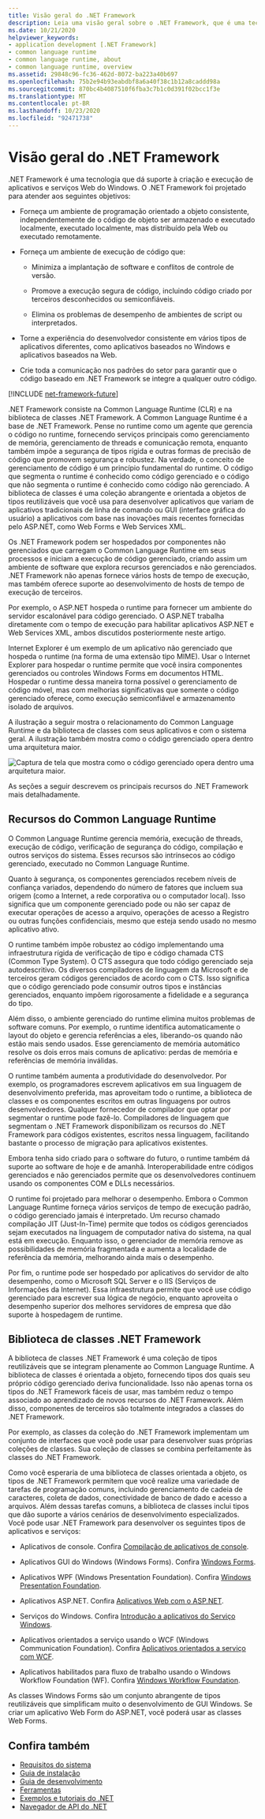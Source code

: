 ```yaml
---
title: Visão geral do .NET Framework
description: Leia uma visão geral sobre o .NET Framework, que é uma tecnologia que dá suporte à criação e execução de aplicativos e serviços Web do Windows.
ms.date: 10/21/2020
helpviewer_keywords:
- application development [.NET Framework]
- common language runtime
- common language runtime, about
- common language runtime, overview
ms.assetid: 29848c96-fc36-462d-8072-ba223a40b697
ms.openlocfilehash: 75b2e94b93eabdbf8a6a40f38c1b12a8caddd98a
ms.sourcegitcommit: 870bc4b4087510f6fba3c7b1c0d391f02bcc1f3e
ms.translationtype: MT
ms.contentlocale: pt-BR
ms.lasthandoff: 10/23/2020
ms.locfileid: "92471738"
---
```

# <a name="overview-of-net-framework"></a>Visão geral do .NET Framework

.NET Framework é uma tecnologia que dá suporte à criação e execução de aplicativos e serviços Web do Windows. O .NET Framework foi projetado para atender aos seguintes objetivos:

- Forneça um ambiente de programação orientado a objeto consistente, independentemente de o código de objeto ser armazenado e executado localmente, executado localmente, mas distribuído pela Web ou executado remotamente.

- Forneça um ambiente de execução de código que:

  - Minimiza a implantação de software e conflitos de controle de versão.

  - Promove a execução segura de código, incluindo código criado por terceiros desconhecidos ou semiconfiáveis.

  - Elimina os problemas de desempenho de ambientes de script ou interpretados.

- Torne a experiência do desenvolvedor consistente em vários tipos de aplicativos diferentes, como aplicativos baseados no Windows e aplicativos baseados na Web.

- Crie toda a comunicação nos padrões do setor para garantir que o código baseado em .NET Framework se integre a qualquer outro código.

[!INCLUDE [net-framework-future](../../../includes/net-framework-future.md)]

.NET Framework consiste na Common Language Runtime (CLR) e na biblioteca de classes .NET Framework. A Common Language Runtime é a base de .NET Framework. Pense no runtime como um agente que gerencia o código no runtime, fornecendo serviços principais como gerenciamento de memória, gerenciamento de threads e comunicação remota, enquanto também impõe a segurança de tipos rígida e outras formas de precisão de código que promovem segurança e robustez. Na verdade, o conceito de gerenciamento de código é um princípio fundamental do runtime. O código que segmenta o runtime é conhecido como código gerenciado e o código que não segmenta o runtime é conhecido como código não gerenciado. A biblioteca de classes é uma coleção abrangente e orientada a objetos de tipos reutilizáveis que você usa para desenvolver aplicativos que variam de aplicativos tradicionais de linha de comando ou GUI (interface gráfica do usuário) a aplicativos com base nas inovações mais recentes fornecidas pelo ASP.NET, como Web Forms e Web Services XML.

Os .NET Framework podem ser hospedados por componentes não gerenciados que carregam o Common Language Runtime em seus processos e iniciam a execução de código gerenciado, criando assim um ambiente de software que explora recursos gerenciados e não gerenciados. .NET Framework não apenas fornece vários hosts de tempo de execução, mas também oferece suporte ao desenvolvimento de hosts de tempo de execução de terceiros.

Por exemplo, o ASP.NET hospeda o runtime para fornecer um ambiente do servidor escalonável para código gerenciado. O ASP.NET trabalha diretamente com o tempo de execução para habilitar aplicativos ASP.NET e Web Services XML, ambos discutidos posteriormente neste artigo.

Internet Explorer é um exemplo de um aplicativo não gerenciado que hospeda o runtime (na forma de uma extensão tipo MIME). Usar o Internet Explorer para hospedar o runtime permite que você insira componentes gerenciados ou controles Windows Forms em documentos HTML. Hospedar o runtime dessa maneira torna possível o gerenciamento de código móvel, mas com melhorias significativas que somente o código gerenciado oferece, como execução semiconfiável e armazenamento isolado de arquivos.

A ilustração a seguir mostra o relacionamento do Common Language Runtime e da biblioteca de classes com seus aplicativos e com o sistema geral. A ilustração também mostra como o código gerenciado opera dentro uma arquitetura maior.

![Captura de tela que mostra como o código gerenciado opera dentro uma arquitetura maior.](./media/overview/language-runtime-class-library-relationship.gif)

As seções a seguir descrevem os principais recursos do .NET Framework mais detalhadamente.

## <a name="features-of-the-common-language-runtime"></a>Recursos do Common Language Runtime

O Common Language Runtime gerencia memória, execução de threads, execução de código, verificação de segurança do código, compilação e outros serviços do sistema. Esses recursos são intrínsecos ao código gerenciado, executado no Common Language Runtime.

Quanto à segurança, os componentes gerenciados recebem níveis de confiança variados, dependendo do número de fatores que incluem sua origem (como a Internet, a rede corporativa ou o computador local). Isso significa que um componente gerenciado pode ou não ser capaz de executar operações de acesso a arquivo, operações de acesso a Registro ou outras funções confidenciais, mesmo que esteja sendo usado no mesmo aplicativo ativo.

O runtime também impõe robustez ao código implementando uma infraestrutura rígida de verificação de tipo e código chamada CTS (Common Type System). O CTS assegura que todo código gerenciado seja autodescritivo. Os diversos compiladores de linguagem da Microsoft e de terceiros geram códigos gerenciados de acordo com o CTS. Isso significa que o código gerenciado pode consumir outros tipos e instâncias gerenciados, enquanto impõem rigorosamente a fidelidade e a segurança do tipo.

Além disso, o ambiente gerenciado do runtime elimina muitos problemas de software comuns. Por exemplo, o runtime identifica automaticamente o layout do objeto e gerencia referências a eles, liberando-os quando não estão mais sendo usados. Esse gerenciamento de memória automático resolve os dois erros mais comuns de aplicativo: perdas de memória e referências de memória inválidas.

O runtime também aumenta a produtividade do desenvolvedor. Por exemplo, os programadores escrevem aplicativos em sua linguagem de desenvolvimento preferida, mas aproveitam todo o runtime, a biblioteca de classes e os componentes escritos em outras linguagens por outros desenvolvedores. Qualquer fornecedor de compilador que optar por segmentar o runtime pode fazê-lo. Compiladores de linguagem que segmentam o .NET Framework disponibilizam os recursos do .NET Framework para códigos existentes, escritos nessa linguagem, facilitando bastante o processo de migração para aplicativos existentes.

Embora tenha sido criado para o software do futuro, o runtime também dá suporte ao software de hoje e de amanhã. Interoperabilidade entre códigos gerenciados e não gerenciados permite que os desenvolvedores continuem usando os componentes COM e DLLs necessários.

O runtime foi projetado para melhorar o desempenho. Embora o Common Language Runtime forneça vários serviços de tempo de execução padrão, o código gerenciado jamais é interpretado. Um recurso chamado compilação JIT (Just-In-Time) permite que todos os códigos gerenciados sejam executados na linguagem de computador nativa do sistema, na qual está em execução. Enquanto isso, o gerenciador de memória remove as possibilidades de memória fragmentada e aumenta a localidade de referência da memória, melhorando ainda mais o desempenho.

Por fim, o runtime pode ser hospedado por aplicativos do servidor de alto desempenho, como o Microsoft SQL Server e o IIS (Serviços de Informações da Internet). Essa infraestrutura permite que você use código gerenciado para escrever sua lógica de negócio, enquanto aproveita o desempenho superior dos melhores servidores de empresa que dão suporte à hospedagem de runtime.

## <a name="net-framework-class-library"></a>Biblioteca de classes .NET Framework

A biblioteca de classes .NET Framework é uma coleção de tipos reutilizáveis que se integram plenamente ao Common Language Runtime. A biblioteca de classes é orientada a objeto, fornecendo tipos dos quais seu próprio código gerenciado deriva funcionalidade. Isso não apenas torna os tipos do .NET Framework fáceis de usar, mas também reduz o tempo associado ao aprendizado de novos recursos do .NET Framework. Além disso, componentes de terceiros são totalmente integrados a classes do .NET Framework.

Por exemplo, as classes da coleção do .NET Framework implementam um conjunto de interfaces que você pode usar para desenvolver suas próprias coleções de classes. Sua coleção de classes se combina perfeitamente às classes do .NET Framework.

Como você esperaria de uma biblioteca de classes orientada a objeto, os tipos de .NET Framework permitem que você realize uma variedade de tarefas de programação comuns, incluindo gerenciamento de cadeia de caracteres, coleta de dados, conectividade de banco de dado e acesso a arquivos. Além dessas tarefas comuns, a biblioteca de classes inclui tipos que dão suporte a vários cenários de desenvolvimento especializados. Você pode usar .NET Framework para desenvolver os seguintes tipos de aplicativos e serviços:

- Aplicativos de console. Confira [Compilação de aplicativos de console](../../standard/building-console-apps.md).

- Aplicativos GUI do Windows (Windows Forms). Confira [Windows Forms](/dotnet/desktop/winforms/).

- Aplicativos WPF (Windows Presentation Foundation). Confira [Windows Presentation Foundation](/dotnet/desktop/wpf/).

- Aplicativos ASP.NET. Confira [Aplicativos Web com o ASP.NET](../develop-web-apps-with-aspnet.md).

- Serviços do Windows. Confira [Introdução a aplicativos do Serviço Windows](../windows-services/introduction-to-windows-service-applications.md).

- Aplicativos orientados a serviço usando o WCF (Windows Communication Foundation). Confira [Aplicativos orientados a serviço com WCF](../wcf/index.md).

- Aplicativos habilitados para fluxo de trabalho usando o Windows Workflow Foundation (WF). Confira [Windows Workflow Foundation](../windows-workflow-foundation/index.md).

As classes Windows Forms são um conjunto abrangente de tipos reutilizáveis que simplificam muito o desenvolvimento de GUI Windows. Se criar um aplicativo Web Form do ASP.NET, você poderá usar as classes Web Forms.

## <a name="see-also"></a>Confira também

- [Requisitos do sistema](system-requirements.md)
- [Guia de instalação](../install/index.md)
- [Guia de desenvolvimento](../development-guide.md)
- [Ferramentas](../tools/index.md)
- [Exemplos e tutoriais do .NET](../../samples-and-tutorials/index.md)
- [Navegador de API do .NET](../../../api/index.md)
